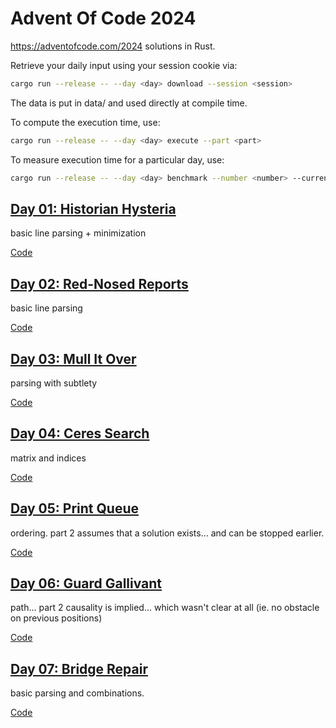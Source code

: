 # Advent Of Code 2024

https://adventofcode.com/2024 solutions in Rust.

Retrieve your daily input using your session cookie via:

```sh
cargo run --release -- --day <day> download --session <session>
```

The data is put in data/ and used directly at compile time.

To compute the  execution time, use:

```sh
cargo run --release -- --day <day> execute --part <part>
```

To measure execution time for a particular day, use:

```sh
cargo run --release -- --day <day> benchmark --number <number> --current
```

## [Day 01: Historian Hysteria](https://adventofcode.com/2024/day/1)

basic line parsing + minimization

[Code](./src/solutions/day01.rs)

## [Day 02: Red-Nosed Reports](https://adventofcode.com/2024/day/2)

basic line parsing

[Code](./src/solutions/day02.rs)

## [Day 03: Mull It Over](https://adventofcode.com/2024/day/3)

parsing with subtlety

[Code](./src/solutions/day03.rs)

## [Day 04: Ceres Search](https://adventofcode.com/2024/day/4)

matrix and indices

[Code](./src/solutions/day04.rs)

## [Day 05: Print Queue](https://adventofcode.com/2024/day/5)

ordering.
part 2 assumes that a solution exists… and can be stopped earlier.

[Code](./src/solutions/day05.rs)

## [Day 06: Guard Gallivant](https://adventofcode.com/2024/day/6)

path…
part 2 causality is implied… which wasn't clear at all (ie. no obstacle on previous positions)

[Code](./src/solutions/day06.rs)

## [Day 07: Bridge Repair](https://adventofcode.com/2024/day/7)

basic parsing and combinations.

[Code](./src/solutions/day07.rs)
